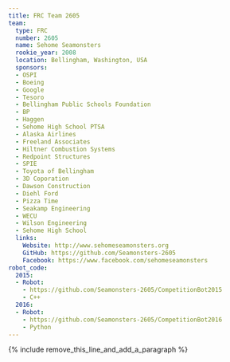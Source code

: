 ```yaml
---
title: FRC Team 2605
team:
  type: FRC
  number: 2605
  name: Sehome Seamonsters
  rookie_year: 2008
  location: Bellingham, Washington, USA
  sponsors:
  - OSPI
  - Boeing
  - Google
  - Tesoro
  - Bellingham Public Schools Foundation
  - BP
  - Haggen
  - Sehome High School PTSA
  - Alaska Airlines
  - Freeland Associates
  - Hiltner Combustion Systems
  - Redpoint Structures
  - SPIE
  - Toyota of Bellingham
  - 3D Coporation
  - Dawson Construction
  - Diehl Ford
  - Pizza Time
  - Seakamp Engineering
  - WECU
  - Wilson Engineering
  - Sehome High School
  links:
    Website: http://www.sehomeseamonsters.org
    GitHub: https://github.com/Seamonsters-2605
    Facebook: https://www.facebook.com/sehomeseamonsters
robot_code:
  2015:
  - Robot:
    - https://github.com/Seamonsters-2605/CompetitionBot2015
    - C++
  2016:
  - Robot:
    - https://github.com/Seamonsters-2605/CompetitionBot2016
    - Python
---
```


{% include remove_this_line_and_add_a_paragraph %}